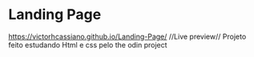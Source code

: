 # Landing Page
 
https://victorhcassiano.github.io/Landing-Page/ //Live preview//
Projeto feito estudando Html e css pelo the odin project
